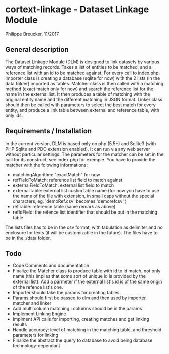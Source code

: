 # cortext-linkage - Dataset Linkage Module
Philippe Breucker, 11/2017

## General description

The Dataset Linkage Module (DLM) is designed to link datasets by various ways of matching records. Takes a list of entities to be matched, and a reference list with an id to be matched against. 
For every call to index.php, Importer class is creating a database (sqlite for now) with the 2 lists (in the data folder) imported as tables.
Matcher class is then called with a matching method (exact match only for now) and search the reference list for the name in the external list. It then produces a table of matching with the original entity name and the different matching in JSON format.
Linker class should then be called with parameters to select the best match for every entity, and produce a link table between external and reference table, with only ids.

## Requirements / Installation

In the current version, DLM is based only on php (5.5+) and Sqlite3 (with PHP Sqlite and PDO extension enabled). It can run via any web server without particular settings.
The parameters for the matcher can be set in the call for its construct, see index.php for exemple. You have to provide the matcher with the folowing informations:

- matchingAlgorithm: "exactMatch" for now
- refFieldToMatch: reference list field to match against
- externalFieldToMatch: external list field to match
- externalTable: external list custim table name (for now you have to use the name of the file with extension, in small caps without the special characters, eg. 'demoRef.csv' becomes 'demorefcsv' )
- refTable: reference table (same remark as above)
- refIdField: the refence list identifier that should be put in the matching table

The lists files has to be in the csv format, with tabulation as delimiter and no enclosure for texts (it will be customizable in the future). The files have to be in the ./data folder.

## Todo

- Code Comments and documentation
- Finalize the Matcher class to produce table with id to id match, not only name (this implies that some sort of unique id is provided by the external list). Add a parmeter if the external list's id is of the same origin of the refence list's one.
- Importer should take the params for creating tables
- Params should first be passed to dlm and then used by importer, matcher and linker
- Add multi column matching : columns should be in the params
- Implement Linking Engine
- Implment API calls for importing, creating matches and get linking results
- Handle accuracy: level of matching in the matching table, and threshold parameters for linking
- Finalize the abstract the query to database to avoid being database technology-dependant